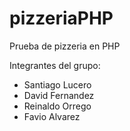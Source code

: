# pizzeriaPHP
Prueba de pizzeria en PHP

Integrantes del grupo:

- Santiago Lucero
- David Fernandez
- Reinaldo Orrego
- Favio Alvarez
